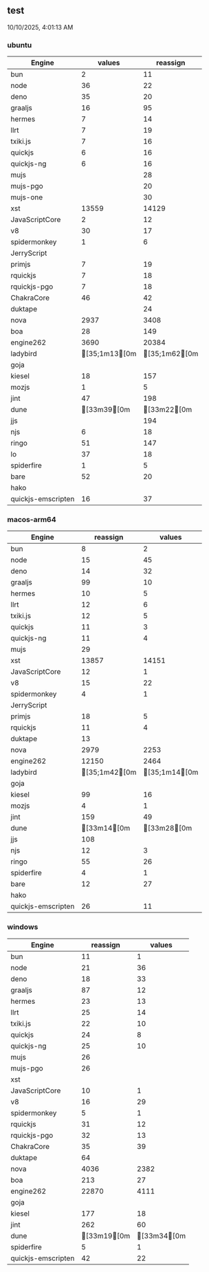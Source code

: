 
## test
10/10/2025, 4:01:13 AM

### ubuntu
| Engine | values | reassign |
| --- | --- | --- |
| bun | 2 | 11 |
| node | 36 | 22 |
| deno | 35 | 20 |
| graaljs | 16 | 95 |
| hermes | 7 | 14 |
| llrt | 7 | 19 |
| txiki.js | 7 | 16 |
| quickjs | 6 | 16 |
| quickjs-ng | 6 | 16 |
| mujs |  | 28 |
| mujs-pgo |  | 20 |
| mujs-one |  | 30 |
| xst | 13559 | 14129 |
| JavaScriptCore | 2 | 12 |
| v8 | 30 | 17 |
| spidermonkey | 1 | 6 |
| JerryScript |  |  |
| primjs | 7 | 19 |
| rquickjs | 7 | 18 |
| rquickjs-pgo | 7 | 18 |
| ChakraCore | 46 | 42 |
| duktape |  | 24 |
| nova | 2937 | 3408 |
| boa | 28 | 149 |
| engine262 | 3690 | 20384 |
| ladybird | [35;1m13[0m | [35;1m62[0m |
| goja |  |  |
| kiesel | 18 | 157 |
| mozjs | 1 | 5 |
| jint | 47 | 198 |
| dune | [33m39[0m | [33m22[0m |
| jjs |  | 194 |
| njs | 6 | 18 |
| ringo | 51 | 147 |
| lo | 37 | 18 |
| spiderfire | 1 | 5 |
| bare | 52 | 20 |
| hako |  |  |
| quickjs-emscripten | 16 | 37 |
### macos-arm64
| Engine | reassign | values |
| --- | --- | --- |
| bun | 8 | 2 |
| node | 15 | 45 |
| deno | 14 | 32 |
| graaljs | 99 | 10 |
| hermes | 10 | 5 |
| llrt | 12 | 6 |
| txiki.js | 12 | 5 |
| quickjs | 11 | 3 |
| quickjs-ng | 11 | 4 |
| mujs | 29 |  |
| xst | 13857 | 14151 |
| JavaScriptCore | 12 | 1 |
| v8 | 15 | 22 |
| spidermonkey | 4 | 1 |
| JerryScript |  |  |
| primjs | 18 | 5 |
| rquickjs | 11 | 4 |
| duktape | 13 |  |
| nova | 2979 | 2253 |
| engine262 | 12150 | 2464 |
| ladybird | [35;1m42[0m | [35;1m14[0m |
| goja |  |  |
| kiesel | 99 | 16 |
| mozjs | 4 | 1 |
| jint | 159 | 49 |
| dune | [33m14[0m | [33m28[0m |
| jjs | 108 |  |
| njs | 12 | 3 |
| ringo | 55 | 26 |
| spiderfire | 4 | 1 |
| bare | 12 | 27 |
| hako |  |  |
| quickjs-emscripten | 26 | 11 |
### windows
| Engine | reassign | values |
| --- | --- | --- |
| bun | 11 | 1 |
| node | 21 | 36 |
| deno | 18 | 33 |
| graaljs | 87 | 12 |
| hermes | 23 | 13 |
| llrt | 25 | 14 |
| txiki.js | 22 | 10 |
| quickjs | 24 | 8 |
| quickjs-ng | 25 | 10 |
| mujs | 26 |  |
| mujs-pgo | 26 |  |
| xst |  |  |
| JavaScriptCore | 10 | 1 |
| v8 | 16 | 29 |
| spidermonkey | 5 | 1 |
| rquickjs | 31 | 12 |
| rquickjs-pgo | 32 | 13 |
| ChakraCore | 35 | 39 |
| duktape | 64 |  |
| nova | 4036 | 2382 |
| boa | 213 | 27 |
| engine262 | 22870 | 4111 |
| goja |  |  |
| kiesel | 177 | 18 |
| jint | 262 | 60 |
| dune | [33m19[0m | [33m34[0m |
| spiderfire | 5 | 1 |
| quickjs-emscripten | 42 | 22 |
